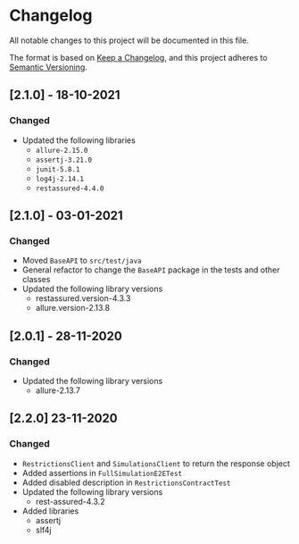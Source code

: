 # Changelog
All notable changes to this project will be documented in this file.

The format is based on [Keep a Changelog](https://keepachangelog.com/en/1.0.0/),
and this project adheres to [Semantic Versioning](https://semver.org/spec/v2.0.0.html).

## [2.1.0] - 18-10-2021

### Changed
- Updated the following libraries
   - `allure-2.15.0` 
   - `assertj-3.21.0`
   - `junit-5.8.1`
   - `log4j-2.14.1`
   - `restassured-4.4.0`

## [2.1.0] - 03-01-2021

### Changed
 - Moved `BaseAPI` to `src/test/java`
 - General refactor to change the `BaseAPI` package in the tests and other classes
 - Updated the following library versions
    - restassured.version-4.3.3
    - allure.version-2.13.8
    
## [2.0.1] - 28-11-2020

### Changed
 - Updated the following library versions
    - allure-2.13.7

## [2.2.0] 23-11-2020

### Changed
 - `RestrictionsClient` and `SimulationsClient` to return the response object
 - Added assertions in `FullSimulationE2ETest`
 - Added disabled description in `RestrictionsContractTest`
 - Updated the following library versions
    - rest-assured-4.3.2
 - Added libraries
    - assertj
    - slf4j
   